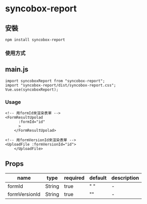 # syncobox-report

## 安裝
```
npm install syncobox-report
```

### 使用方式

## main.js

```
import syncoboxReport from "syncobox-report";
import "syncobox-report/dist/syncobox-report.css";
Vue.use(syncoboxReport);
```

### Usage
```
<!-- 用formId來渲染表單 -->
<FormResultUpolad
      :formId="id"
      >
    </FormResultUpolad>
    
<!-- 用formVersionId來渲染表單 -->    
<UploadFile :formVersionId="id">
    </UploadFile>
```

## Props

|name |type |required|default |description |
|-----|-----|--------|--------|------------|
|formId|String|true|" "|-|
|formVersionId|String|true|	""|-|

